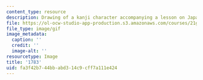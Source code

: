 ```yaml
---
content_type: resource
description: Drawing of a kanji character accompanying a lesson on Japanese.
file: https://ol-ocw-studio-app-production.s3.amazonaws.com/courses/21g-504-japanese-iv-spring-2009/fa3f42b744bbabd314c9cff7a111e424_1783.gif
file_type: image/gif
image_metadata:
  caption: ''
  credit: ''
  image-alt: ''
resourcetype: Image
title: '1783'
uid: fa3f42b7-44bb-abd3-14c9-cff7a111e424
---
```

